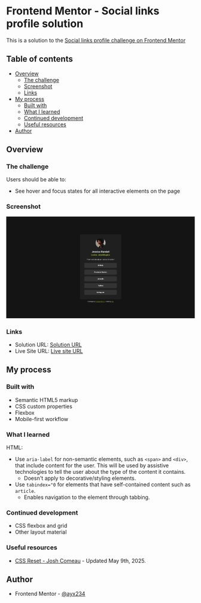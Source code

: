 <!-- @format -->

# Frontend Mentor - Social links profile solution

This is a solution to the [Social links profile challenge on Frontend Mentor](https://www.frontendmentor.io/challenges/social-links-profile-UG32l9m6dQ)

## Table of contents

-   [Overview](#overview)
    -   [The challenge](#the-challenge)
    -   [Screenshot](#screenshot)
    -   [Links](#links)
-   [My process](#my-process)
    -   [Built with](#built-with)
    -   [What I learned](#what-i-learned)
    -   [Continued development](#continued-development)
    -   [Useful resources](#useful-resources)
-   [Author](#author)

## Overview

### The challenge

Users should be able to:

-   See hover and focus states for all interactive elements on the page

### Screenshot

![](./screenshot.png)

### Links

-   Solution URL: [Solution URL](https://github.com/ayx234/FM_Social_Links_Profile)
-   Live Site URL: [Live site URL](https://ayx234.github.io/FM_Social_Links_Profile)

## My process

### Built with

-   Semantic HTML5 markup
-   CSS custom properties
-   Flexbox
-   Mobile-first workflow

### What I learned

HTML:

-   Use `aria-label` for non-semantic elements, such as `<span>` and `<div>`, that include content for the user. This will be used by assistive technologies to tell the user about the type of the content it contains.
    -   Doesn't apply to decorative/styling elements.
-   Use `tabindex="0` for elements that have self-contained content such as `article`.
    -   Enables navigation to the element through tabbing.

### Continued development

-   CSS flexbox and grid
-   Other layout material

### Useful resources

-   [CSS Reset - Josh Comeau](https://www.joshwcomeau.com/css/custom-css-reset/) - Updated May 9th, 2025.

## Author

-   Frontend Mentor - [@ayx234](https://www.frontendmentor.io/profile/ayx234)
